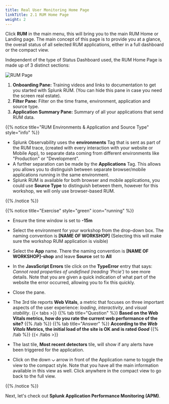 ```yaml
---
title: Real User Monitoring Home Page
linkTitle: 2.1 RUM Home Page
weight: 2
---
```


Click **RUM** in the main menu, this will bring you to the main RUM Home or Landing page. The main concept of this page is to provide you at a glance, the overall status of all selected RUM applications, either in a full dashboard or the compact view.

Independent of the type of Status Dashboard used, the RUM Home Page is made up of 3 distinct sections:

![RUM Page](../images/rum-main.png)

1. **Onboarding Pane:** Training videos and links to documentation to get you started with Splunk RUM. (You can hide this pane in case you need the screen real estate).
2. **Filter Pane:** Filter on the time frame, environment, application and source type.
3. **Application Summary Pane:** Summary of all your applications that send RUM data.

{{% notice title="RUM Environments & Application and Source Type" style="info" %}}

* Splunk Observability uses the **environments** Tag that is sent as part of the RUM trace, (created with every interaction with your website or Mobile App), to separate data coming from different environments like "Production" or "Development".
* A further separation can be made by the  **Applications** Tag. This allows you allows you to distinguish between separate browser/mobile applications running in the same environment.
* Splunk RUM is available for both browser and mobile applications, you could use **Source Type** to distinguish between them, however for this workshop, we will only use browser-based RUM.

{{% /notice %}}

{{% notice title="Exercise" style="green" icon="running" %}}

* Ensure the time window is set to **-15m**
* Select the environment for your workshop from the drop-down box. The naming convention is **[NAME OF WORKSHOP]** (Selecting this will make sure the workshop RUM application is visible)
* Select the **App** name. There the naming convention is **[NAME OF WORKSHOP]-shop**  and leave **Source** set to **All**
* In the **JavaScript Errors** tile click on the **TypeError** entry that says: *Cannot read properties of undefined (reading 'Prcie')* to see more details. Note that you are given a quick indication of what part of the website the error occurred, allowing you to fix this quickly.
* Close the pane.
* The 3rd tile reports **Web Vitals**, a metric that focuses on three important aspects of the user experience: *loading*, *interactivity*, and *visual stability*.
{{< tabs >}}
{{% tab title="Question" %}}
**Based on the **Web Vitals** metrics, how do you rate the current web performance of the site?**
{{% /tab %}}
{{% tab title="Answer" %}}
**According to the *Web Vitals* Metrics, the initial load of the site is OK and is rated *Good***
{{% /tab %}}
{{< /tabs >}}

* The last tile, **Most recent detectors** tile, will show if any alerts have been triggered for the application.
* Click on the down **⌵** arrow in front of the Application name to toggle the view to the compact style. Note that you have all the main information available in this view as well. Click anywhere in the compact view to go back to the full view.

{{% /notice %}}

Next, let's check out **Splunk Application Performance Monitoring (APM)**.
